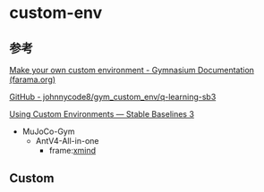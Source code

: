 # custom-env

## 参考

[Make your own custom environment - Gymnasium Documentation (farama.org)](https://gymnasium.farama.org/tutorials/gymnasium_basics/environment_creation/)

[GitHub - johnnycode8/gym_custom_env/q-learning-sb3](https://github.com/johnnycode8/gym_custom_env)

[Using Custom Environments — Stable Baselines 3](https://stable-baselines.readthedocs.io/en/master/guide/custom_env.html)

- MuJoCo-Gym
  - AntV4-All-in-one
    - frame:[xmind](E:\BaiduSyncdisk\0.Workspace\3.Programe-files\XMind)

## Custom

